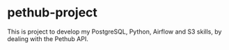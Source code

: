 # pethub-project
This is  project to develop my PostgreSQL, Python, Airflow and S3 skills, by dealing with the Pethub API.
